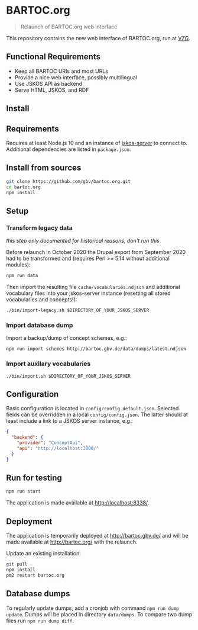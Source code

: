 # BARTOC.org

> Relaunch of BARTOC.org web interface

This repository contains the new web interface of BARTOC.org, run at [VZG](https://www.gbv.de/).

## Functional Requirements

* Keep all BARTOC URIs and most URLs
* Provide a nice web interface, possibly multilingual
* Use JSKOS API as backend
* Serve HTML, JSKOS, and RDF

## Install

## Requirements

Requires at least Node.js 10 and an instance of [jskos-server](https://github.com/gbv/jskos-server) to connect to. Additional dependencies are listed in `package.json`.

## Install from sources

~~~sh
git clone https://github.com/gbv/bartoc.org.git
cd bartoc.org
npm install
~~~

## Setup

### Transform legacy data

*this step only documented for historical reasons, don't run this*

Before relaunch in October 2020 the Drupal export from September 2020 had to be transformed and (requires Perl >= 5.14 without additional modules):

~~~sh
npm run data
~~~

Then import the resulting file `cache/vocabularies.ndjson` and additional vocabulary files into your jskos-server instance (resetting all stored vocabularies and concepts!):

~~~
./bin/import-legacy.sh $DIRECTORY_OF_YOUR_JSKOS_SERVER
~~~

### Import database dump

Import a backup/dump of concept schemes, e.g.:

    npm run import schemes http://bartoc.gbv.de/data/dumps/latest.ndjson

### Import auxilary vocabularies

    ./bin/import.sh $DIRECTORY_OF_YOUR_JSKOS_SERVER

## Configuration

Basic configuration is located in `config/config.default.json`. Selected fields can be overridden in a local `config/config.json`. The latter should at least include a link to a JSKOS server instance, e.g.:

~~~json
{
  "backend": {
    "provider": "ConceptApi",
    "api": "http://localhost:3000/"
  }
}
~~~

## Run for testing

~~~sh
npm run start
~~~

The application is made available at <http://localhost:8338/>.

## Deployment

The application is temporarily deployed at <http://bartoc.gbv.de/> and will be made available at <http://bartoc.org/> with the relaunch.

Update an existing installation:

~~~sh
git pull
npm install
pm2 restart bartoc.org
~~~

## Database dumps

To regularly update dumps, add a cronjob with command `npm run dump update`. Dumps will be placed in directory `data/dumps`. To compare two dump files run `npm run dump diff`.

